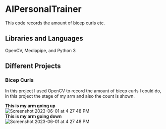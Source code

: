 # AIPersonalTrainer
This code records the amount of bicep curls etc. 

<h2> Libraries and Languages </h2>
OpenCV, Mediapipe, and Python 3

<h2> Different Projects </h2>

<h3> Bicep Curls </h3>
In this project I used OpenCV to record the amount of bicep curls I could do, in this project the stage of my arm and also the count is shown. <br>

<strong> This is my arm going up </strong> <br>
![Screenshot 2023-06-01 at 4 27 48 PM](https://github.com/ethanwongca/AIPersonalTrainer/assets/87055387/14d016fe-848a-4adc-928d-f94e736eb109) <br>
<strong> This is my arm going down </strong> <br>
![Screenshot 2023-06-01 at 4 27 48 PM](https://github.com/ethanwongca/AIPersonalTrainer/assets/87055387/ee14d30c-d05e-4570-bb77-d97815e5e676) <br>
